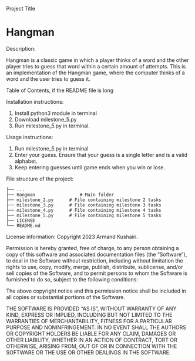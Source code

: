Project Title

# Hangman

Description:

Hangman is a classic game in which a player thinks of a word and the other player tries to guess that word within a certain amount of attempts.
This is an implementation of the Hangman game, where the computer thinks of a word and the user tries to guess it. 

Table of Contents, if the README file is long

Installation instructions:

1) Install python3 module in terminal
2) Download milestone_5.py
3) Run milestone_5.py in terminal.


Usage instructions:

1) Run milestone_5.py in terminal
2) Enter your guess. Ensure that your guess is a single letter and is a valid alphabet.
3) Keep entering guesses until game ends when you win or lose.


File structure of the project:


    ├── ...
    ├── Hangman                 # Main folder
    ├── milestone_2.py      # File containing milestone 2 tasks
    ├── milestone_3.py      # File containing milestone 3 tasks
    ├── milestone_4.py      # File containing milestone 4 tasks
    ├── milestone_5.py      # File containing milestone 5 tasks
    ├── LICENSE
    └── README.md




License information:
Copyright 2023 Armand Kushairi.

Permission is hereby granted, free of charge, to any person obtaining a copy of this software and associated documentation files (the “Software”), to deal in the Software without restriction, including without limitation the rights to use, copy, modify, merge, publish, distribute, sublicense, and/or sell copies of the Software, and to permit persons to whom the Software is furnished to do so, subject to the following conditions:

The above copyright notice and this permission notice shall be included in all copies or substantial portions of the Software.

THE SOFTWARE IS PROVIDED “AS IS”, WITHOUT WARRANTY OF ANY KIND, EXPRESS OR IMPLIED, INCLUDING BUT NOT LIMITED TO THE WARRANTIES OF MERCHANTABILITY, FITNESS FOR A PARTICULAR PURPOSE AND NONINFRINGEMENT. IN NO EVENT SHALL THE AUTHORS OR COPYRIGHT HOLDERS BE LIABLE FOR ANY CLAIM, DAMAGES OR OTHER LIABILITY, WHETHER IN AN ACTION OF CONTRACT, TORT OR OTHERWISE, ARISING FROM, OUT OF OR IN CONNECTION WITH THE SOFTWARE OR THE USE OR OTHER DEALINGS IN THE SOFTWARE.



